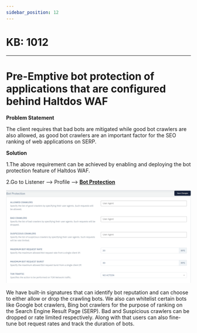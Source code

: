 ```yaml
---
sidebar_position: 12
---
```


# KB: 1012
-----------

# Pre-Emptive bot protection of applications that are configured behind Haltdos WAF

**Problem Statement**

The client requires that bad bots are mitigated while good bot crawlers are also allowed, as good bot crawlers are an important factor for the SEO ranking of web applications on SERP.

**Solution**

1.The above requirement can be achieved by enabling and deploying the bot protection feature of Haltdos WAF.

2.Go to Listener --> Profile --> [**Bot Protection**](docs/waf/listener/profiles/bot.md)

![kb:1012](/img/waf/v6/kb/boot.png)

We have built-in signatures that can identify bot reputation and can choose to either allow or drop the crawling bots. We also can whitelist certain bots like Google bot crawlers, Bing bot crawlers for the purpose of ranking on the Search Engine Result Page (SERP).
Bad and Suspicious crawlers can be dropped or rate limited respectively. Along with that users can also fine-tune bot request rates and track the duration of bots. 